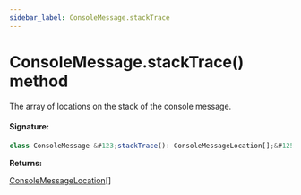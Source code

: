 ```yaml
---
sidebar_label: ConsoleMessage.stackTrace
---
```


# ConsoleMessage.stackTrace() method

The array of locations on the stack of the console message.

#### Signature:

```typescript
class ConsoleMessage &#123;stackTrace(): ConsoleMessageLocation[];&#125;
```

**Returns:**

[ConsoleMessageLocation](./puppeteer.consolemessagelocation.md)\[\]
